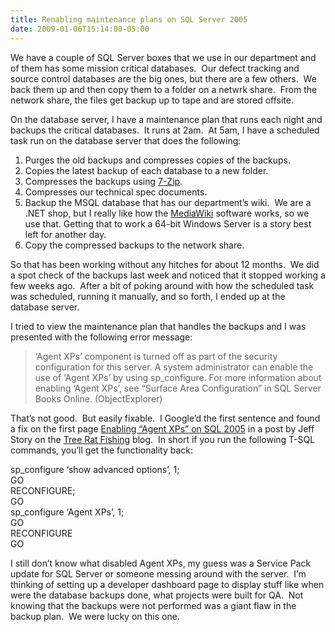 ```yaml
---
title: Renabling maintenance plans on SQL Server 2005
date: 2009-01-06T15:14:00-05:00
---
```

We have a couple of SQL Server boxes that we use in our department and of them has some mission critical databases.  Our defect tracking and source control databases are the big ones, but there are a few others.  We back them up and then copy them to a folder on a netwrk share.  From the network share, the files get backup up to tape and are stored offsite.

On the database server, I have a maintenance plan that runs each night and backups the critical databases.  It runs at 2am.  At 5am, I have a scheduled task run on the database server that does the following:

  1. Purges the old backups and compresses copies of the backups. 
  2. Copies the latest backup of each database to a new folder. 
  3. Compresses the backups using [7-Zip](http://www.7-zip.org/). 
  4. Compresses our technical spec documents. 
  5. Backup the MSQL database that has our department’s wiki.  We are a .NET shop, but I really like how the [MediaWiki](http://www.mediawiki.org/wiki/MediaWiki) software works, so we use that. Getting that to work a 64-bit Windows Server is a story best left for another day. 
  6. Copy the compressed backups to the network share. 

So that has been working without any hitches for about 12 months.  We did a spot check of the backups last week and noticed that it stopped working a few weeks ago.  After a bit of poking around with how the scheduled task was scheduled, running it manually, and so forth, I ended up at the database server.

I tried to view the maintenance plan that handles the backups and I was presented with the following error message:

> &#8216;Agent XPs&#8217; component is turned off as part of the security configuration for this server. A system administrator can enable the use of &#8216;Agent XPs&#8217; by using sp_configure. For more information about enabling &#8216;Agent XPs&#8217;, see &#8220;Surface Area Configuration&#8221; in SQL Server Books Online. (ObjectExplorer)

That’s not good.  But easily fixable.  I Google’d the first sentence and found a fix on the first page [Enabling &#8220;Agent XPs&#8221; on SQL 2005](http://www.treeratfishing.com/2008/01/15/enabling-agent-xps-on-sql-2005/) in a post by Jeff Story on the [Tree Rat Fishing](http://www.treeratfishing.com/ "Tree Rat Fishing: Windows Administration and Development. It’s all about the tools and code.") blog.  In short if you run the following T-SQL commands, you’ll get the functionality back:

sp_configure &#8216;show advanced options&#8217;, 1;  
GO  
RECONFIGURE;  
GO  
sp_configure &#8216;Agent XPs&#8217;, 1;  
GO  
RECONFIGURE  
GO 

I still don’t know what disabled Agent XPs, my guess was a Service Pack update for SQL Server or someone messing around with the server.  I’m thinking of setting up a developer dashboard page to display stuff like when were the database backups done, what projects were built for QA.  Not knowing that the backups were not performed was a giant flaw in the backup plan.  We were lucky on this one.

